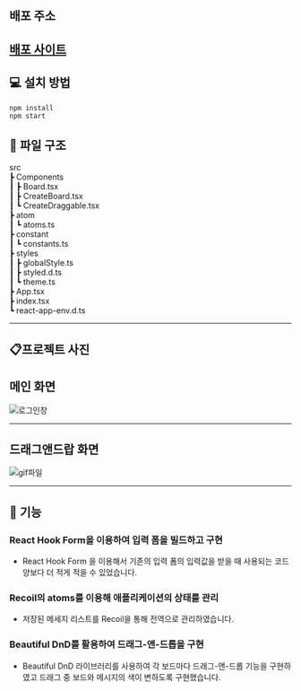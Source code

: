 ## 배포 주소

## <a href="https://gilpop8663.github.io/trello-2021/">배포 사이트</a>

## 💻 설치 방법

    npm install
    npm start

## 📂 파일 구조

src  
 ┣ Components  
 ┃ ┣ Board.tsx  
 ┃ ┣ CreateBoard.tsx  
 ┃ ┗ CreateDraggable.tsx  
 ┣ atom  
 ┃ ┗ atoms.ts  
 ┣ constant  
 ┃ ┗ constants.ts  
 ┣ styles  
 ┃ ┣ globalStyle.ts  
 ┃ ┣ styled.d.ts  
 ┃ ┗ theme.ts  
 ┣ App.tsx  
 ┣ index.tsx  
 ┗ react-app-env.d.ts

---

## 📋프로젝트 사진

## 메인 화면

<img src="https://user-images.githubusercontent.com/80146176/147280775-baf213b5-2f76-4bcc-b2ea-ce5287b53d4d.png" alt="로그인창"/>

---

## 드래그앤드랍 화면

<img src="https://user-images.githubusercontent.com/80146176/156347792-8ab734b6-ddb8-4153-a05a-c158048a175a.gif" alt="gif파일"/>

---

## 📝 기능

### React Hook Form을 이용하여 입력 폼을 빌드하고 구현

- React Hook Form 을 이용해서 기존의 입력 폼의 입력값을 받을 때 사용되는 코드 양보다 더 적게 적을 수 있었습니다.

### Recoil의 atoms를 이용해 애플리케이션의 상태를 관리

- 저장된 메세지 리스트를 Recoil을 통해 전역으로 관리하였습니다.

### Beautiful DnD를 활용하여 드래그-앤-드롭을 구현

- Beautiful DnD 라이브러리를 사용하여 각 보드마다 드래그-앤-드롭 기능을 구현하였고 드래그 중 보드와 메시지의 색이 변하도록 구현했습니다.
